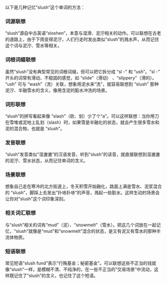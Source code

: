 以下是几种记忆“slush”这个单词的方法：

### 词源联想
“slush”源自中古英语“sloshen”，本意与湿滑、泥泞相关的动作。可以联想在古老的道路上，由于下雨变得泥泞，人们行走时发出类似“slush”的溅水声，从而记住这个词与泥泞、雪水等相关。

### 词根词缀联想
虽然“slush”没有典型常见的词根词缀，但可以把它拆分成 “sl -” 和 “ush”。“sl -” 开头的词常有滑动、不稳固的感觉，如 “slide”（滑动） 、“slippery”（滑的）。 “ush” 可与 “wash”（洗）关联，想象用泥水来“洗”，就容易联想到 “slush” 那种泥泞、半融雪水的含义，像用含泥的脏水冲洗的场景。

### 词形联想
“slush”的拼写看起来像 “slash”（砍、划）少了个“a”。可以这样联想：当你用刀在雪堆或泥地上乱划（slash）时，如果雪是半融化的状态，就会产生很多雪水和泥的混合物，也就是 “slush”。

### 发音联想
“slush”发音类似“湿漉漉”的汉语发音，听到“slush”的读音，就直接联想到湿漉漉的泥泞、雪水状态，从而记住单词的含义。

### 场景联想
想象自己走在寒冷的北方街道上，冬天积雪开始融化，路面上满是雪水、泥浆混合的 “slush”，脚踩上去发出“扑哧扑哧”的声音，溅起一些脏水。这样生动的场景会让你对“slush”这个词印象深刻。

### 相关词汇联想
与“slush”相关的词有“mud”（泥）、“snowmelt”（雪水）。把这几个词放在一起记忆，“slush”就像是“mud”和“snowmelt”混合的状态，是又有泥又有雪水的那种半流体物质。

### 短语联想
常见短语“slush fund”表示“行贿基金；秘密基金”。可以联想这些不正当的钱就像“slush”一样，是模糊不清、不纯净的，在一些不正当的“交易场景”中流动，这样既记住了“slush”的含义，也记住了这个短语。 